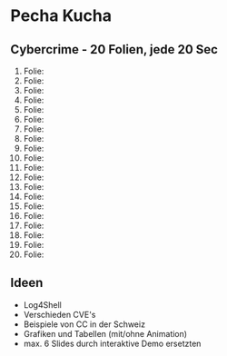 # Pecha Kucha
## Cybercrime - 20 Folien, jede 20 Sec

1. Folie:
2. Folie:
3. Folie:
4. Folie:
5. Folie:
6. Folie:
7. Folie:
8. Folie:
9. Folie:
10. Folie:
11. Folie:
12. Folie:
13. Folie:
14. Folie:
15. Folie:
16. Folie:
17. Folie:
18. Folie:
19. Folie:
20. Folie:

## Ideen

* Log4Shell
* Verschieden CVE's
* Beispiele von CC in der Schweiz
* Grafiken und Tabellen (mit/ohne Animation)
* max. 6 Slides durch interaktive Demo ersetzten

